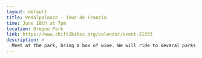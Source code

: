 ```yaml
---
layout: default
title: Pedalpalooza - Tour de Franzia
time: June 18th at 7pm
location: Oregon Park
link: https://www.shift2bikes.org/calendar/event-21333
description: >
  Meet at the park, bring a box of wine. We will ride to several parks and do dumb stunts. Lots of bag slapping, slow racing, riding in circles. Don't forget wine. 21+. Bring wine.
---
```

